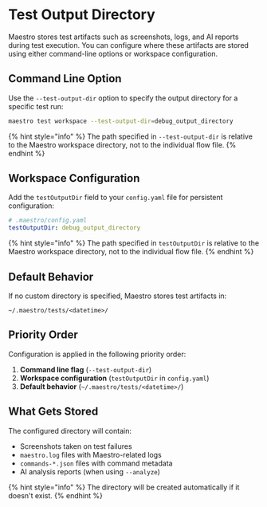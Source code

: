 # Test Output Directory

Maestro stores test artifacts such as screenshots, logs, and AI reports during test execution. You can configure where these artifacts are stored using either command-line options or workspace configuration.

## Command Line Option

Use the `--test-output-dir` option to specify the output directory for a specific test run:

```bash
maestro test workspace --test-output-dir=debug_output_directory
```

{% hint style="info" %}
The path specified in `--test-output-dir` is relative to the Maestro workspace directory, not to the individual flow file.
{% endhint %}

## Workspace Configuration

Add the `testOutputDir` field to your `config.yaml` file for persistent configuration:

```yaml
# .maestro/config.yaml
testOutputDir: debug_output_directory
```

{% hint style="info" %}
The path specified in `testOutputDir` is relative to the Maestro workspace directory, not to the individual flow file.
{% endhint %}

## Default Behavior

If no custom directory is specified, Maestro stores test artifacts in:

```
~/.maestro/tests/<datetime>/
```

## Priority Order

Configuration is applied in the following priority order:

1. **Command line flag** (`--test-output-dir`)
2. **Workspace configuration** (`testOutputDir` in `config.yaml`)
3. **Default behavior** (`~/.maestro/tests/<datetime>/`)

## What Gets Stored

The configured directory will contain:

- Screenshots taken on test failures
- `maestro.log` files with Maestro-related logs
- `commands-*.json` files with command metadata
- AI analysis reports (when using `--analyze`)

{% hint style="info" %}
The directory will be created automatically if it doesn't exist.
{% endhint %}
